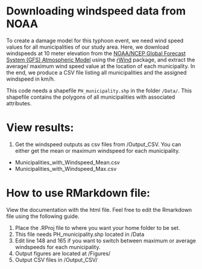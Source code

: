 # Downloading windspeed data from NOAA

To create a damage model for this typhoon event, we need wind speed values for all municipalities of our study area. Here, we download windspeeds at 10 meter elevation from the [NOAA/NCEP Global Forecast System (GFS) Atmospheric Model](https://www.ncdc.noaa.gov/data-access/model-data/model-datasets/global-forcast-system-gfs) using the [rWind](https://cran.r-project.org/web/packages/rWind/index.html) package, and extract the average/ maximum wind speed value at the location of each municipality. In the end, we produce a CSV file listing all municipalities and the assigned windspeed in km/h.

This code needs a shapefile `PH_municipality.shp` in the folder `/Data/`. This shapefile contains the polygons of all municipalities with associated attributes.

# View results:
1. Get the windspeed outputs as csv files from /Output_CSV. You can either get the mean or maximum windspeed for each municipality.
  * Municipalities_with_Windspeed_Mean.csv
  * Municipalities_with_Windspeed_Max.csv

# How to use RMarkdown file:
View the documentation with the html file. Feel free to edit the Rmarkdown file using the following guide.

1. Place the .RProj file to where you want your home folder to be set.
2. This file needs PH_municipality.shp located in /Data
3. Edit line 148 and 165 if you want to switch between maximum or average windspeeds for each municipality.
4. Output figures are located at /Figures/
5. Output CSV files in /Output_CSV/
